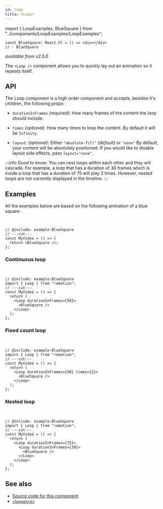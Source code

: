 ```yaml
---
id: loop
title: <Loop>
---
```


import { LoopExamples, BlueSquare } from "../components/LoopExamples/LoopExamples";

```twoslash include example
const BlueSquare: React.FC = () => <div></div>
// - BlueSquare
```

_available from v2.5.0_

The `<Loop />` component allows you to quickly lay out an animation so it repeats itself.

## API

The Loop component is a high order component and accepts, besides it's children, the following props:

- `durationInFrames` _(required)_: How many frames of the content the loop should include.

- `times` _(optional)_: How many times to loop the content. By default it will be `Infinity`.

- `layout`: _(optional)_: Either `"absolute-fill"` _(default)_ or `"none"` By default, your content will be absolutely positioned. If you would like to disable layout side effects, pass `layout="none"`.

:::info
Good to know: You can nest loops within each other and they will cascade. For example, a loop that has a duration of 30 frames which is inside a loop that has a duration of 75 will play 2 times. However, nested loops are not currently displayed in the timeline.
:::

## Examples

All the examples below are based on the following animation of a blue square:

<LoopExamples />
<br />

```tsx twoslash
// @include: example-BlueSquare
// ---cut---
const MyVideo = () => {
  return <BlueSquare />;
};
```

### Continuous loop

<LoopExamples type="base" />
<br />

```tsx twoslash
// @include: example-BlueSquare
import { Loop } from "remotion";
// ---cut---
const MyVideo = () => {
  return (
    <Loop durationInFrames={50}>
      <BlueSquare />
    </Loop>
  );
};
```

### Fixed count loop

<LoopExamples type="times" />
<br />

```tsx twoslash
// @include: example-BlueSquare
import { Loop } from "remotion";
// ---cut---
const MyVideo = () => {
  return (
    <Loop durationInFrames={50} times={2}>
      <BlueSquare />
    </Loop>
  );
};
```

### Nested loop

<LoopExamples type="nested" />
<br />

```tsx twoslash
// @include: example-BlueSquare
import { Loop } from "remotion";
// ---cut---
const MyVideo = () => {
  return (
    <Loop durationInFrames={75}>
      <Loop durationInFrames={30}>
        <BlueSquare />
      </Loop>
    </Loop>
  );
};
```

## See also

- [Source code for this component](https://github.com/remotion-dev/remotion/blob/main/packages/core/src/loop/index.tsx)
- [`<Sequence>`](/docs/sequence)
